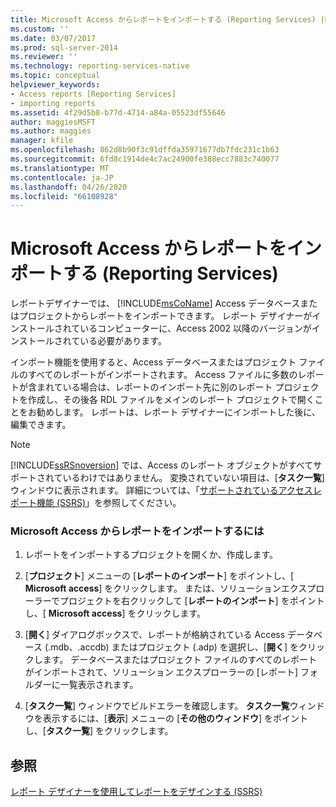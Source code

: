 ```yaml
---
title: Microsoft Access からレポートをインポートする (Reporting Services) |Microsoft Docs
ms.custom: ''
ms.date: 03/07/2017
ms.prod: sql-server-2014
ms.reviewer: ''
ms.technology: reporting-services-native
ms.topic: conceptual
helpviewer_keywords:
- Access reports [Reporting Services]
- importing reports
ms.assetid: 4f29d5b8-b77d-4714-a84a-05523df55646
author: maggiesMSFT
ms.author: maggies
manager: kfile
ms.openlocfilehash: 862d8b90f3c91dffda35971677db7fdc231c1b63
ms.sourcegitcommit: 6fd8c1914de4c7ac24900fe388ecc7883c740077
ms.translationtype: MT
ms.contentlocale: ja-JP
ms.lasthandoff: 04/26/2020
ms.locfileid: "66108928"
---
```

# <a name="import-reports-from-microsoft-access-reporting-services"></a>Microsoft Access からレポートをインポートする (Reporting Services)
  レポートデザイナーでは、 [!INCLUDE[msCoName](../includes/msconame-md.md)] Access データベースまたはプロジェクトからレポートをインポートできます。 レポート デザイナーがインストールされているコンピューターに、Access 2002 以降のバージョンがインストールされている必要があります。  
  
 インポート機能を使用すると、Access データベースまたはプロジェクト ファイルのすべてのレポートがインポートされます。 Access ファイルに多数のレポートが含まれている場合は、レポートのインポート先に別のレポート プロジェクトを作成し、その後各 RDL ファイルをメインのレポート プロジェクトで開くことをお勧めします。 レポートは、レポート デザイナーにインポートした後に、編集できます。  
  
> [!NOTE]  
>  [!INCLUDE[ssRSnoversion](../includes/ssrsnoversion-md.md)] では、Access のレポート オブジェクトがすべてサポートされているわけではありません。 変換されていない項目は、[**タスク一覧**] ウィンドウに表示されます。 詳細については、「[サポートされているアクセスレポート機能 &#40;SSRS&#41;](../../2014/reporting-services/supported-access-report-features-ssrs.md)」を参照してください。  
  
### <a name="to-import-reports-from-microsoft-access"></a>Microsoft Access からレポートをインポートするには  
  
1.  レポートをインポートするプロジェクトを開くか、作成します。  
  
2.  [**プロジェクト**] メニューの [**レポートのインポート**] をポイントし、[ **Microsoft access**] をクリックします。 または、ソリューションエクスプローラーでプロジェクトを右クリックして [**レポートのインポート**] をポイントし、[ **Microsoft access**] をクリックします。  
  
3.  [**開く**] ダイアログボックスで、レポートが格納されている Access データベース (.mdb、.accdb) またはプロジェクト (.adp) を選択し、[**開く**] をクリックします。 データベースまたはプロジェクト ファイルのすべてのレポートがインポートされて、ソリューション エクスプローラーの [レポート] フォルダーに一覧表示されます。  
  
4.  [**タスク一覧**] ウィンドウでビルドエラーを確認します。 **タスク一覧**ウィンドウを表示するには、[**表示**] メニューの [**その他のウィンドウ**] をポイントし、[**タスク一覧**] をクリックします。  
  
## <a name="see-also"></a>参照  
 [レポート デザイナーを使用してレポートをデザインする &#40;SSRS&#41;](tools/design-reporting-services-paginated-reports-with-report-designer-ssrs.md)  
  
  
